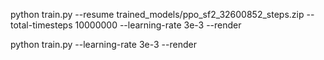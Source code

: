 




python train.py --resume trained_models/ppo_sf2_32600852_steps.zip --total-timesteps 10000000 --learning-rate 3e-3 --render





python train.py --learning-rate 3e-3 --render
